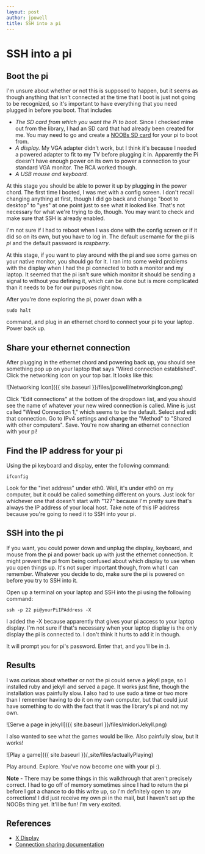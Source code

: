 ```yaml
---
layout: post
author: jpowell
title: SSH into a pi
---
```


# SSH into a pi

## Boot the pi
I'm unsure about whether or not this is supposed to happen, but it seems as though anything that isn't connected at the time that I boot is just not going to be recognized, so it's important to have everything that you need plugged in before you boot. That includes

* *The SD card from which you want the Pi to boot.* Since I checked mine out from the library, I had an SD card that had already been created for me. You may need to go and create a [NOOBs SD card](http://www.raspberrypi.org/downloads) for your pi to boot from.
* *A display.* My VGA adapter didn't work, but I think it's because I needed a powered adapter to fit to my TV before plugging it in. Apparently the Pi doesn't have enough power on its own to power a connection to your standard VGA monitor. The RCA worked though.
* *A USB mouse and keyboard.*

At this stage you should be able to power it up by plugging in the power chord. The first time I booted, I was met with a config screen. I don't recall changing anything at first, though I did go back and change "boot to desktop" to "yes" at one point just to see what it looked like. That's not necessary for what we're trying to do, though. You may want to check and make sure that SSH is already enabled.

I'm not sure if I had to reboot when I was done with the config screen or if it did so on its own, but you have to log in. The default username for the pi is *pi* and the default password is *raspberry*.

At this stage, if you want to play around with the pi and see some games on your native monitor, you should go for it. I ran into some weird problems with the display when I had the pi connected to both a monitor and my laptop. It seemed that the pi isn't sure which monitor it should be sending a signal to without you defining it, which can be done but is more complicated than it needs to be for our purposes right now.

After you're done exploring the pi, power down with a

```
sudo halt
```

command, and plug in an ethernet chord to connect your pi to your laptop. Power back up.

## Share your ethernet connection

After plugging in the ethernet chord and powering back up, you should see something pop up on your laptop that says "Wired connection established". Click the networking icon on your top bar. It looks like this:

![Networking Icon]({{ site.baseurl }}/files/jpowell/networkingIcon.png)

Click "Edit connections" at the bottom of the dropdown list, and you should see the name of whatever your new wired connection is called. Mine is just called "Wired Connection 1," which seems to be the default. Select and edit that connection. Go to IPv4 settings and change the "Method" to "Shared with other computers". Save. You're now sharing an ethernet connection with your pi!


## Find the IP address for your pi

Using the pi keyboard and display, enter the following command:

```
ifconfig
```

Look for the "inet address" under eth0. Well, it's under eth0 on my computer, but it could be called something different on yours. Just look for whichever one that doesn't start with "127" because I'm pretty sure that's always the IP address of your local host. Take note of this IP address because you're going to need it to SSH into your pi.

## SSH into the pi

If you want, you could power down and unplug the display, keyboard, and mouse from the pi and power back up with just the ethernet connection. It might prevent the pi from being confused about which display to use when you open things up. It's not super important though, from what I can remember. Whatever you decide to do, make sure the pi is powered on before you try to SSH into it.

Open up a terminal on your laptop and SSH into the pi using the following command:

```
ssh -p 22 pi@yourPiIPAddress -X
```

I added the -X because apparently that gives your pi access to your laptop display. I'm not sure if that's necessary when your laptop display is the only display the pi is connected to. I don't think it hurts to add it in though.

It will prompt you for pi's password. Enter that, and you'll be in :).

## Results

I was curious about whether or not the pi could serve a jekyll page, so I installed ruby and jekyll and served a page. It works just fine, though the installation was painfully slow. I also had to use sudo a time or two more than I remember having to do it on my own computer, but that could just have something to do with the fact that it was the library's pi and not my own.

![Serve a page in jekyll]({{ site.baseurl }}/files/midoriJekyll.png)

I also wanted to see what the games would be like. Also painfully slow, but it works!

![Play a game]({{ site.baseurl }}/_site/files/actuallyPlaying)

Play around. Explore. You've now become one with your pi :).

**Note** - There may be some things in this walkthrough that aren't precisely correct. I had to go off of memory sometimes since I had to return the pi before I got a chance to do this write up, so I'm definitely open to any corrections! I did just receive my own pi in the mail, but I haven't set up the NOOBs thing yet. It'll be fun! I'm very excited.

## References
* [X Display](http://www.thegeekstuff.com/2010/06/xhost-cannot-open-display/)
* [Connection sharing documentation](https://help.ubuntu.com/community/Internet/ConnectionSharing)
